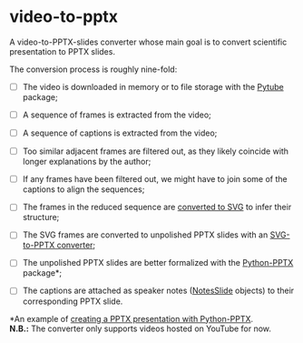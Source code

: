 # video-to-pptx

A video-to-PPTX-slides converter whose main goal is to convert scientific presentation to PPTX slides.

The conversion process is roughly nine-fold:

- [ ] The video is downloaded in memory or to file storage with the [Pytube](https://pytube.io/en/latest/index.html) package;
- [ ] A sequence of frames is extracted from the video;
- [ ] A sequence of captions is extracted from the video;
- [ ] Too similar adjacent frames are filtered out, as they likely coincide with longer explanations by the author;
- [ ] If any frames have been filtered out, we might have to join some of the captions to align the sequences;
- [ ] The frames in the reduced sequence are [converted to SVG](https://github.com/IngJavierR/PngToSvg) to infer their structure;
- [ ] The SVG frames are converted to unpolished PPTX slides with an [SVG-to-PPTX converter](https://github.com/udp/svg-to-pptx);
- [ ] The unpolished PPTX slides are better formalized with the [Python-PPTX](https://python-pptx.readthedocs.io/en/latest/index.html) package*;
- [ ] The captions are attached as speaker notes ([NotesSlide](https://python-pptx.readthedocs.io/en/latest/api/slides.html#notesslide-objects) objects) to their corresponding PPTX slide.


*An example of [creating a PPTX presentation with Python-PPTX](https://towardsdatascience.com/creating-presentations-with-python-3f5737824f61).  
**N.B.:** The converter only supports videos hosted on YouTube for now.
